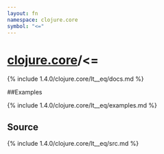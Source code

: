 ```yaml
---
layout: fn
namespace: clojure.core
symbol: "<="
---
```


# [clojure.core](../)/<=

{% include 1.4.0/clojure.core/lt__eq/docs.md %}

##Examples

{% include 1.4.0/clojure.core/lt__eq/examples.md %}
## Source
{% include 1.4.0/clojure.core/lt__eq/src.md %}

